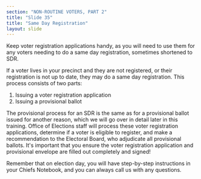 ```yaml
---
section: "NON-ROUTINE VOTERS, PART 2"
title: "Slide 35"
title: "Same Day Registration"
layout: slide
---
```


Keep voter registration applications handy, as you will need to use them for any voters needing to do a same day registration, sometimes shortened to SDR.

If a voter lives in your precinct and they are not registered, or their registration is not up to date, they may do a same day registration. This process consists of two parts:

1. Issuing a voter registration application
2. Issuing a provisional ballot

The provisional process for an SDR is the same as for a provisional ballot issued for another reason, which we will go over in detail later in this training. Office of Elections staff will process these voter registration applications, determine if a voter is eligible to register, and make a recommendation to the Electoral Board, who adjudicate all provisional ballots. It's important that you ensure the voter registration application and provisional envelope are filled out completely and signed!

Remember that on election day, you will have step-by-step instructions in your Chiefs Notebook, and you can always call us with any questions.